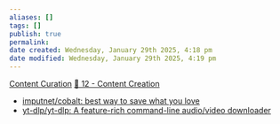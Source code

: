 ```yaml
---
aliases: []
tags: []
publish: true
permalink:
date created: Wednesday, January 29th 2025, 4:18 pm
date modified: Wednesday, January 29th 2025, 4:19 pm
---
```


[Content Curation](../../📁%2012%20-%20Content%20Creation/Content%20Curation/Content%20Curation.md)
[📁 12 - Content Creation](../../📁%2012%20-%20Content%20Creation/📁%2012%20-%20Content%20Creation.md)

- [imputnet/cobalt: best way to save what you love](https://github.com/imputnet/cobalt/tree/main "imputnet/cobalt: best way to save what you love")
- [yt-dlp/yt-dlp: A feature-rich command-line audio/video downloader](https://github.com/yt-dlp/yt-dlp "yt-dlp/yt-dlp: A feature-rich command-line audio/video downloader")